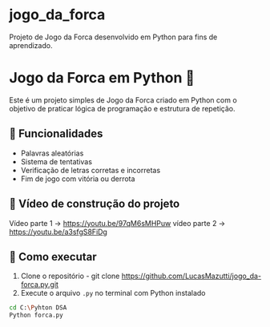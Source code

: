 # jogo_da_forca
Projeto de Jogo da Forca desenvolvido em Python para fins de aprendizado.

# Jogo da Forca em Python 🐍

Este é um projeto simples de Jogo da Forca criado em Python com o objetivo de praticar lógica de programação e estrutura de repetição.

## 🚀 Funcionalidades
- Palavras aleatórias
- Sistema de tentativas
- Verificação de letras corretas e incorretas
- Fim de jogo com vitória ou derrota

## 🎥 Vídeo de construção do projeto
Vídeo parte 1 -> https://youtu.be/97qM6sMHPuw
vídeo parte 2 -> https://youtu.be/a3sfgS8FiDg

## 📂 Como executar
1. Clone o repositório - git clone https://github.com/LucasMazutti/jogo_da-forca.py.git
2. Execute o arquivo `.py` no terminal com Python instalado

```bash
cd C:\Pyhton DSA
Python forca.py

